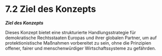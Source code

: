 # 7.2 Ziel des Konzepts

_**Ziel des Konzepts**_

Dieses Konzept bietet eine strukturierte Handlungsstrategie für demokratische Rechtsstaaten Europas und ihrer globalen Partner, um auf protektionistische Maßnahmen vorbereitet zu sein, ohne die Prinzipien offener, fairer und menschenwürdiger Wirtschaftssysteme zu gefährden.
